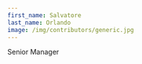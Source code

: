 ```yaml
---
first_name: Salvatore
last_name: Orlando
image: /img/contributors/generic.jpg
---
```

Senior Manager
